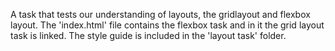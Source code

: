 A task that tests our understanding of layouts, the gridlayout and flexbox layout.
The 'index.html' file contains the flexbox task and in it the grid layout task is linked.
The style guide is included in the 'layout task' folder.